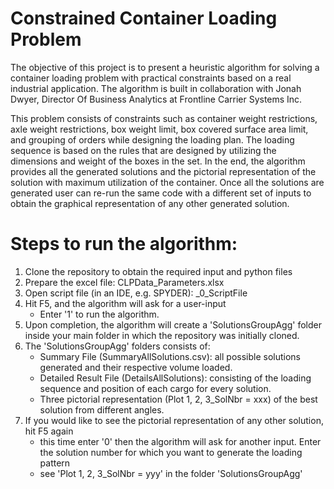 # Constrained Container Loading Problem
The objective of this project is to present a heuristic algorithm for solving a container loading problem with practical constraints based on a real industrial application. The algorithm is built in collaboration with Jonah Dwyer, Director Of Business Analytics at Frontline Carrier Systems Inc.

This problem consists of constraints such as container weight restrictions, axle weight restrictions, box weight limit, box covered surface area limit, and grouping of orders while designing the loading plan. The loading sequence is based on the rules that are designed by utilizing the dimensions and weight of the boxes in the set. In the end, the algorithm provides all the generated solutions and the pictorial representation of the solution with maximum utilization of the container. Once all the solutions are generated user can re-run the same code with a different set of inputs to obtain the graphical representation of any other generated solution. 

# Steps to run the algorithm:
1. Clone the repository to obtain the required input and python files
2. Prepare the excel file: CLPData_Parameters.xlsx
3. Open script file (in an IDE, e.g. SPYDER): _0_ScriptFile
4. Hit F5, and the algorithm will ask for a user-input
   - Enter '1' to run the algorithm.   
5. Upon completion, the algorithm will create a 'SolutionsGroupAgg' folder inside your main folder in which the repository was initially cloned.
6. The 'SolutionsGroupAgg' folders consists of:
   - Summary File (SummaryAllSolutions.csv): all possible solutions generated and their respective volume loaded.
   - Detailed Result File (DetailsAllSolutions): consisting of the loading sequence and position of each cargo for every solution.
   - Three pictorial representation (Plot 1, 2, 3_SolNbr = xxx) of the best solution from different angles.
7. If you would like to see the pictorial representation of any other solution, hit F5 again
   - this time enter '0' then the algorithm will ask for another input. Enter the solution number for which you want to generate the loading pattern
   - see 'Plot 1, 2, 3_SolNbr = yyy' in the folder 'SolutionsGroupAgg'

